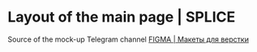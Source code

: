 # Layout of the main page | SPLICE
Source of the mock-up Telegram channel [FIGMA | Макеты для верстки](https://t.me/+oXZSKMmXp6UyOGI6)